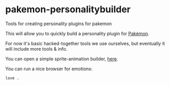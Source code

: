 # pakemon-personalitybuilder
Tools for creating personality plugins for pakemon

This will allow you to quickly build a personality plugin for [Pakémon](https://github.com/notnullgames//pakemon).

For now it's basic hacked-together tools we use ourselves, but eventually it will include more tools & info.


You can open a simple sprite-animation builder, [here](https://notnullgames.github.io/pakemon-personalitybuilder/).

You can run a nice browser for emotions:

```
love .
```